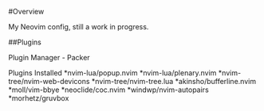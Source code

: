 #Overview

My Neovim config, still a work in progress.

##Plugins

Plugin Manager - Packer

Plugins Installed
  *nvim-lua/popup.nvim
  *nvim-lua/plenary.nvim
  *nvim-tree/nvim-web-devicons
  *nvim-tree/nvim-tree.lua
  *akinsho/bufferline.nvim
  *moll/vim-bbye
  *neoclide/coc.nvim
  *windwp/nvim-autopairs
  *morhetz/gruvbox

